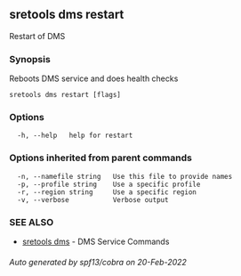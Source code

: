 ## sretools dms restart

Restart of DMS

### Synopsis

Reboots DMS service and does health checks

```
sretools dms restart [flags]
```

### Options

```
  -h, --help   help for restart
```

### Options inherited from parent commands

```
  -n, --namefile string   Use this file to provide names
  -p, --profile string    Use a specific profile
  -r, --region string     Use a specific region
  -v, --verbose           Verbose output
```

### SEE ALSO

* [sretools dms](sretools_dms.md)	 - DMS Service Commands

###### Auto generated by spf13/cobra on 20-Feb-2022
